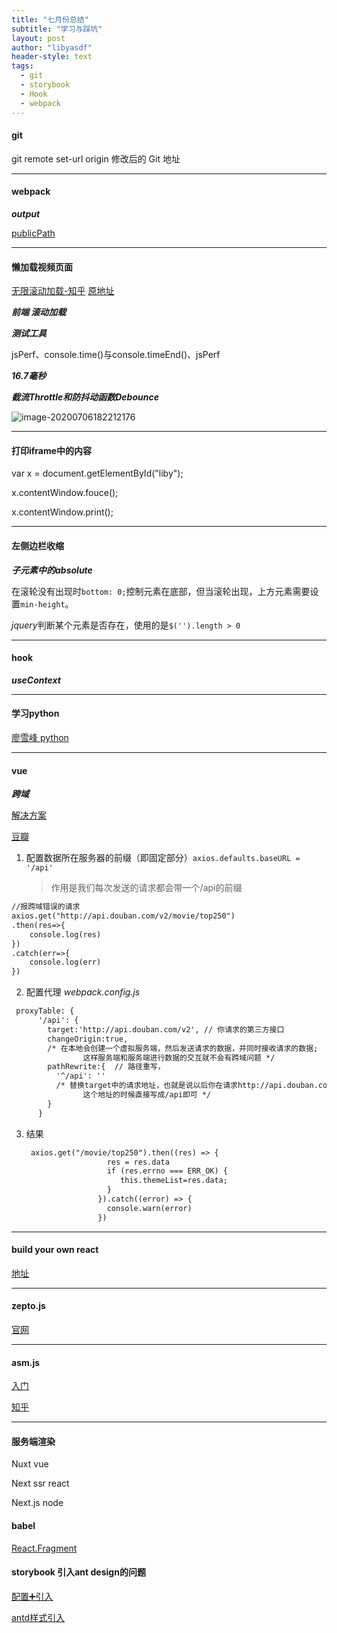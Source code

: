 ```yaml
---
title: "七月份总结"
subtitle: "学习与踩坑"
layout: post
author: "libyasdf"
header-style: text
tags:
  - git
  - storybook
  - Hook
  - webpack
---
```


#### git

git remote set-url origin 修改后的 Git 地址


---



#### webpack

***output***

[publicPath](https://stackoverflow.com/questions/28846814/what-does-publicpath-in-webpack-do)



---



#### 懒加载视频页面

[无限滚动加载-知乎](https://zhuanlan.zhihu.com/p/25767226)   [原地址](https://exp-team.github.io/blog/2017/02/25/js/infinite-scroll/)

***前端 滚动加载***



***测试工具***

jsPerf、console.time()与console.timeEnd()、jsPerf

***16.7毫秒***

***截流Throttle和防抖动函数Debounce***

![image-20200706182212176](/Users/baiyueli/Desktop/try_method/python_method/image-20200706182212176.png)



---



#### 打印iframe中的内容

var x = document.getElementById("liby");

x.contentWindow.fouce();

x.contentWindow.print();



---



#### 左侧边栏收缩

***子元素中的absolute***

在滚轮没有出现时`bottom: 0;`控制元素在底部，但当滚轮出现，上方元素需要设置`min-height`。

*jquery*判断某个元素是否存在，使用的是`$('').length > 0 `



---



#### hook

***useContext***







---



#### 学习python

[廖雪峰 python](https://www.liaoxuefeng.com/wiki/1016959663602400/1017063413904832)



---



#### vue

***跨域***

[解决方案](https://blog.csdn.net/wh_xmy/article/details/87705840)

[豆瓣](https://www.imooc.com/qadetail/339905)

1. 配置数据所在服务器的前缀（即固定部分）`axios.defaults.baseURL = '/api'`

   > 作用是我们每次发送的请求都会带一个/api的前缀

```markdown
//报跨域错误的请求
axios.get("http://api.douban.com/v2/movie/top250")
.then(res=>{
	console.log(res)
})
.catch(err=>{
	console.log(err)
})
```



2. 配置代理 *webpack.config.js*

```markdown
 proxyTable: {
      '/api': {
        target:'http://api.douban.com/v2', // 你请求的第三方接口
        changeOrigin:true, 
        /* 在本地会创建一个虚拟服务端，然后发送请求的数据，并同时接收请求的数据;
        		这样服务端和服务端进行数据的交互就不会有跨域问题 */
        pathRewrite:{  // 路径重写，
          '^/api': ''  
          /* 替换target中的请求地址，也就是说以后你在请求http://api.douban.com/v2/XXXXX
           		这个地址的时候直接写成/api即可 */
        }
      }
```



3. 结果

   ```markdown
    axios.get("/movie/top250").then((res) => {
                     res = res.data
                     if (res.errno === ERR_OK) {
                        this.themeList=res.data;
                     }
                   }).catch((error) => {
                     console.warn(error)
                   })
   
   ```

   

---

#### build your own react

[地址](https://pomb.us/build-your-own-react/)

----

#### zepto.js

[官网](https://www.html.cn/doc/zeptojs_api/)

---

#### asm.js

[入门](http://www.ruanyifeng.com/blog/2017/09/asmjs_emscripten.html)

[知乎](https://www.zhihu.com/question/402807137/answer/1322391162)

---

#### 服务端渲染

Nuxt vue

Next ssr react

Next.js node

#### babel

[React.Fragment](https://www.babeljs.cn/docs/babel-plugin-transform-react-jsx)



#### storybook 引入ant design的问题

[配置➕引入](https://stackoverflow.com/questions/58655667/storybook-and-antdesign-components-how-to-set-up-with-cra-typescript)

[antd样式引入](http://www.xefan.com/archives/84172.html)








